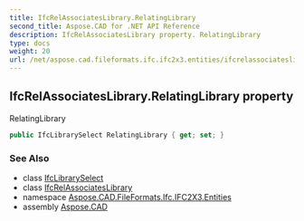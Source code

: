 ```yaml
---
title: IfcRelAssociatesLibrary.RelatingLibrary
second_title: Aspose.CAD for .NET API Reference
description: IfcRelAssociatesLibrary property. RelatingLibrary
type: docs
weight: 20
url: /net/aspose.cad.fileformats.ifc.ifc2x3.entities/ifcrelassociateslibrary/relatinglibrary/
---
```

## IfcRelAssociatesLibrary.RelatingLibrary property

RelatingLibrary

```csharp
public IfcLibrarySelect RelatingLibrary { get; set; }
```

### See Also

* class [IfcLibrarySelect](../../../aspose.cad.fileformats.ifc.ifc2x3.types/ifclibraryselect/)
* class [IfcRelAssociatesLibrary](../)
* namespace [Aspose.CAD.FileFormats.Ifc.IFC2X3.Entities](../../ifcrelassociateslibrary/)
* assembly [Aspose.CAD](../../../)


